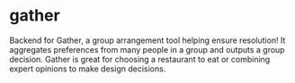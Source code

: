 # gather
Backend for Gather, a group arrangement tool helping ensure resolution! It aggregates preferences from many people in a group and outputs a group decision. Gather is great for choosing a restaurant to eat or combining expert opinions to make design decisions.
